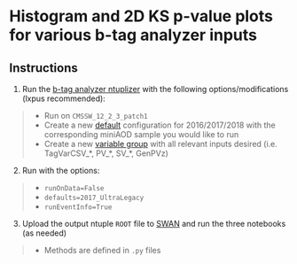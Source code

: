 # Histogram and 2D KS p-value plots for various b-tag analyzer inputs

## Instructions
1. Run the [b-tag analyzer ntuplizer](https://github.com/cms-btv-pog/RecoBTag-PerformanceMeasurements) with the following options/modifications (lxpus recommended):
> * Run on `CMSSW_12_2_3_patch1`
> * Create a new [default](https://github.com/cms-btv-pog/RecoBTag-PerformanceMeasurements/tree/9_4_X/python/defaults) configuration for 2016/2017/2018 with the corresponding miniAOD sample you would like to run
> * Create a new [variable group](https://github.com/cms-btv-pog/RecoBTag-PerformanceMeasurements/blob/9_4_X/python/varGroups_cfi.py) with all relevant inputs desired (i.e. TagVarCSV_\*, PV_\*, SV_\*, GenPVz)
2. Run with the options:
> * `runOnData=False`
> * `defaults=2017_UltraLegacy`
> * `runEventInfo=True`
3. Upload the output ntuple `ROOT` file to [SWAN](swan.cern.ch) and run the three notebooks (as needed)
> * Methods are defined in `.py` files
